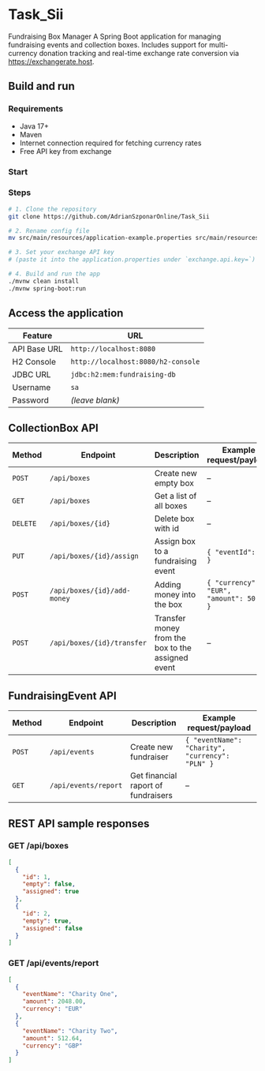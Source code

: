 # Task_Sii

Fundraising Box Manager
A Spring Boot application for managing fundraising events and collection boxes. Includes support for multi-currency donation tracking and real-time exchange rate conversion via
https://exchangerate.host.

## Build and run

### Requirements

- Java 17+
- Maven
- Internet connection required for fetching currency rates
- Free API key from exchange

### Start

###  Steps

```bash
# 1. Clone the repository
git clone https://github.com/AdrianSzponarOnline/Task_Sii

# 2. Rename config file
mv src/main/resources/application-example.properties src/main/resources/application.properties

# 3. Set your exchange API key
# (paste it into the application.properties under `exchange.api.key=`)

# 4. Build and run the app
./mvnw clean install
./mvnw spring-boot:run
```
## Access the application

| Feature      | URL                                |
|--------------|------------------------------------|
| API Base URL | `http://localhost:8080`            |
| H2 Console   | `http://localhost:8080/h2-console` |
| JDBC URL     | `jdbc:h2:mem:fundraising-db`       |
| Username     | `sa`                               |
| Password     | *(leave blank)*                    |

## CollectionBox API

| Method   | Endpoint                    | Description                                       | Example request/payload                 |
|----------|-----------------------------|---------------------------------------------------|-----------------------------------------|
| `POST`   | `/api/boxes`                | Create new empty box                              | –                                       |
| `GET`    | `/api/boxes`                | Get a list of all boxes                           | –                                       |
| `DELETE` | `/api/boxes/{id}`           | Delete box with id                                | –                                       |
| `PUT`    | `/api/boxes/{id}/assign`    | Assign box to a fundraising event                 | `{ "eventId": 1 }`                      |
| `POST`   | `/api/boxes/{id}/add-money` | Adding money into the box                         | `{ "currency": "EUR", "amount": 50.0 }` |
| `POST`   | `/api/boxes/{id}/transfer`  | Transfer money from the box to the assigned event | –                                       |

## FundraisingEvent API

| Method | Endpoint             | Description                         | Example request/payload                         |
|--| -------------------- |-------------------------------------|-------------------------------------------------|
| `POST` | `/api/events`        | Create new fundraiser               | `{ "eventName": "Charity", "currency": "PLN" }` ||
| `GET` | `/api/events/report` | Get financial raport of fundraisers | –                                               |

## REST API sample responses

### GET /api/boxes
```json
[
  {
    "id": 1,
    "empty": false,
    "assigned": true
  },
  {
    "id": 2,
    "empty": true,
    "assigned": false
  }
]
``` 

### GET /api/events/report
```json
[
  {
    "eventName": "Charity One",
    "amount": 2048.00,
    "currency": "EUR"
  },
  {
    "eventName": "Charity Two",
    "amount": 512.64,
    "currency": "GBP"
  }
]

```
